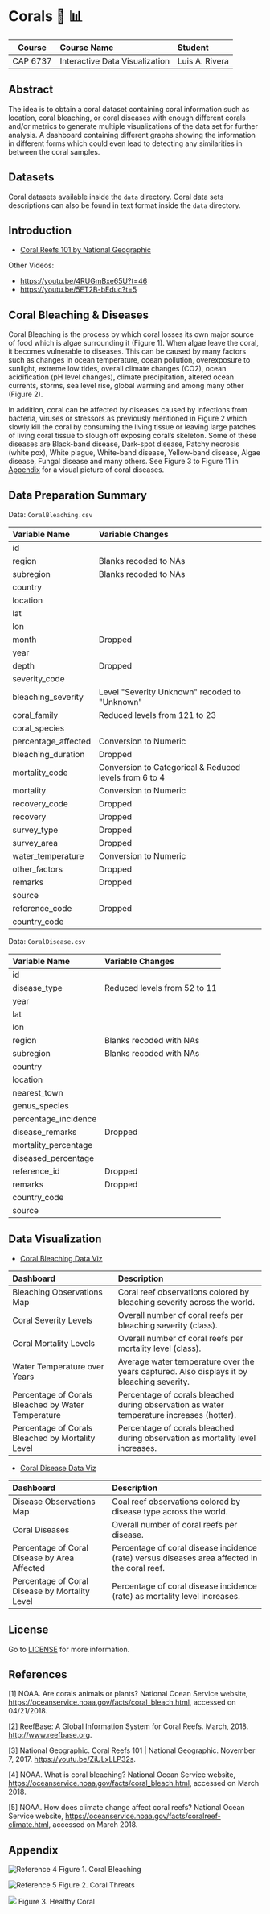 # Corals :telescope: :bar_chart:
| Course    | Course Name                    | Student        |
| :-------: | :----------------------------- | :------------- |
| CAP 6737  | Interactive Data Visualization | Luis A. Rivera |

## Abstract
The idea is to obtain a coral dataset containing coral information such as location, coral bleaching, or coral diseases with enough different corals and/or metrics to generate multiple visualizations of the data set for further analysis. A dashboard containing different graphs showing the information in different forms which could even lead to detecting any similarities in between the coral samples.

## Datasets
Coral datasets available inside the `data` directory. Coral data sets descriptions can also be found in text format inside the `data` directory.

## Introduction
- [Coral Reefs 101 by National Geographic](https://www.youtube.com/watch?v=ZiULxLLP32s)

Other Videos:
- https://youtu.be/4RUGmBxe65U?t=46
- https://youtu.be/5ET2B-bEduc?t=5

## Coral Bleaching & Diseases
Coral Bleaching is the process by which coral losses its own major source of food which is algae surrounding it (Figure 1). When algae leave the coral, it becomes vulnerable to diseases. This can be caused by many factors such as changes in ocean temperature, ocean pollution, overexposure to sunlight, extreme low tides, overall climate changes (CO2), ocean acidification (pH level changes), climate precipitation, altered ocean currents, storms, sea level rise, global warming and among many other (Figure 2).

In addition, coral can be affected by diseases caused by infections from bacteria, viruses or stressors as previously mentioned in Figure 2 which slowly kill the coral by consuming the living tissue or leaving large patches of living coral tissue to slough off exposing coral’s skeleton. Some of these diseases are Black-band disease, Dark-spot disease, Patchy necrosis (white pox), White plague, White-band disease, Yellow-band disease, Algae disease, Fungal disease and many others. See Figure 3 to Figure 11 in [Appendix](https://github.com/gitluis/coralviz#appendix) for a visual picture of coral diseases.

## Data Preparation Summary
Data: `CoralBleaching.csv`

| Variable Name       | Variable Changes |
| :------------------ | :--------------- |
| id                  |                  |
| region              | Blanks recoded to NAs |
| subregion           | Blanks recoded to NAs |
| country             |                  |
| location            |                  |
| lat                 |                  |
| lon                 |                  |
| month               | Dropped          |
| year                |                  |
| depth               | Dropped          |
| severity_code       |                  |
| bleaching_severity  | Level "Severity Unknown" recoded to "Unknown" |
| coral_family        | Reduced levels from 121 to 23 |
| coral_species       |                  |
| percentage_affected | Conversion to Numeric |
| bleaching_duration  | Dropped          |
| mortality_code      | Conversion to Categorical & Reduced levels from 6 to 4 |
| mortality           | Conversion to Numeric |
| recovery_code       | Dropped          |
| recovery            | Dropped          |
| survey_type         | Dropped          |
| survey_area         | Dropped          |
| water_temperature   | Conversion to Numeric |
| other_factors       | Dropped          |
| remarks             | Dropped          |
| source              |                  |
| reference_code      | Dropped          |
| country_code        |                  |

Data: `CoralDisease.csv`

| Variable Name        | Variable Changes |
| :------------------- | :--------------- |
| id                   |                  |
| disease_type         | Reduced levels from 52 to 11 |
| year                 |                  |
| lat                  |                  |
| lon                  |                  |
| region               | Blanks recoded with NAs |
| subregion            | Blanks recoded with NAs |
| country              |                  |
| location             |                  |
| nearest_town         |                  |
| genus_species        |                  |
| percentage_incidence |                  |
| disease_remarks      | Dropped          |
| mortality_percentage |                  |
| diseased_percentage  |                  |
| reference_id         | Dropped          |
| remarks              | Dropped          |
| country_code         |                  |
| source               |                  |

## Data Visualization
- [Coral Bleaching Data Viz](https://public.tableau.com/profile/luis.rivera4167#!/vizhome/CoralBleachingDataViz/CoralBleachingDataViz)

| Dashboard | Description |
| :-------- | :---------- |
| Bleaching Observations Map | Coral reef observations colored by bleaching severity across the world. |
| Coral Severity Levels | Overall number of coral reefs per bleaching severity (class). |
| Coral Mortality Levels | Overall number of coral reefs per mortality level (class). |
| Water Temperature over Years | Average water temperature over the years captured. Also displays it by bleaching severity. |
| Percentage of Corals Bleached by Water Temperature | Percentage of corals bleached during observation as water temperature increases (hotter). |
| Percentage of Corals Bleached by Mortality Level | Percentage of corals bleached during observation as mortality level increases. |


- [Coral Disease Data Viz](https://public.tableau.com/profile/luis.rivera4167#!/vizhome/CoralDiseaseDataViz/CoralDiseaseDataViz)

| Dashboard | Description |
| :-------- | :---------- |
| Disease Observations Map | Coal reef observations colored by disease type across the world. |
| Coral Diseases | Overall number of coral reefs per disease. |
| Percentage of Coral Disease by Area Affected | Percentage of coral disease incidence (rate) versus diseases area affected in the coral reef. |
| Percentage of Coral Disease by Mortality Level | Percentage of coral disease incidence (rate) as mortality level increases. |

## License
Go to [LICENSE](https://github.com/gitluis/coralviz/blob/master/LICENSE) for more information.

## References
[1] NOAA. Are corals animals or plants? National Ocean Service website, https://oceanservice.noaa.gov/facts/coral_bleach.html, accessed on 04/21/2018.

[2] ReefBase: A Global Information System for Coral Reefs. March, 2018. http://www.reefbase.org.

[3] National Geographic. Coral Reefs 101 | National Geographic. November 7, 2017. https://youtu.be/ZiULxLLP32s.

[4] NOAA. What is coral bleaching? National Ocean Service website, https://oceanservice.noaa.gov/facts/coral_bleach.html, accessed on March 2018.

[5] NOAA. How does climate change affect coral reefs? National Ocean Service website, https://oceanservice.noaa.gov/facts/coralreef-climate.html, accessed on March 2018.

## Appendix
![Reference 4](https://github.com/gitluis/coralviz/blob/master/images/coral-bleaching-explained.jpg)
Figure 1. Coral Bleaching

![Reference 5](https://github.com/gitluis/coralviz/blob/master/images/coral-threats.png)
Figure 2. Coral Threats

![](https://github.com/gitluis/coralviz/blob/master/images/healthy%20coral.jpg)
Figure 3. Healthy Coral
